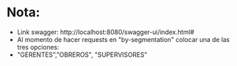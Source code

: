 # Nota:
- Link swagger: http://localhost:8080/swagger-ui/index.html#
- Al momento de hacer requests en "by-segmentation" colocar una de las tres opciones: 
- "GERENTES","OBREROS", "SUPERVISORES"